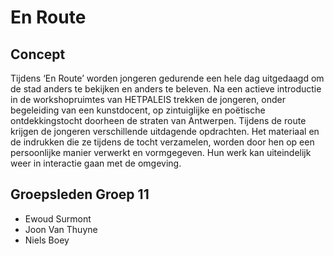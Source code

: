 # En Route
## Concept
Tijdens ‘En Route’ worden jongeren gedurende een hele dag uitgedaagd om de stad anders te bekijken en anders te beleven. Na een actieve introductie in de workshopruimtes van HETPALEIS trekken de jongeren, onder begeleiding van een kunstdocent, op zintuiglijke en poëtische ontdekkingstocht doorheen de straten van Antwerpen.
Tijdens de route krijgen de jongeren verschillende uitdagende opdrachten. Het materiaal en de indrukken die ze tijdens de tocht verzamelen, worden door hen op een persoonlijke manier verwerkt en vormgegeven. Hun werk kan uiteindelijk weer in interactie gaan met de omgeving.
## Groepsleden Groep 11
- Ewoud Surmont
- Joon Van Thuyne
- Niels Boey